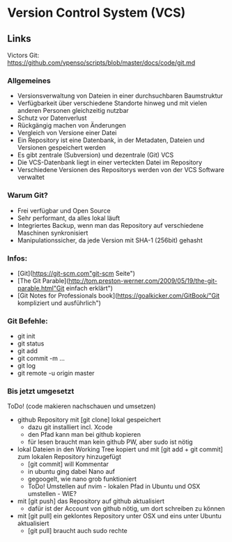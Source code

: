 # Version Control System (VCS)

## Links
Victors Git:
https://github.com/vpenso/scripts/blob/master/docs/code/git.md

### Allgemeines
- Versionsverwaltung von Dateien in einer durchsuchbaren Baumstruktur
- Verfügbarkeit über verschiedene Standorte hinweg und mit vielen anderen Personen gleichzeitig nutzbar
- Schutz vor Datenverlust
- Rückgängig machen von Änderungen
- Vergleich von Versione einer Datei
- Ein Repository ist eine Datenbank, in der Metadaten, Dateien und Versionen gespeichert werden
- Es gibt zentrale (Subversion) und dezentrale (Git) VCS
- Die VCS-Datenbank liegt in einer verteckten Datei im Repository
- Verschiedene Versionen des Repositorys werden von der VCS Software verwaltet

### Warum Git?
- Frei verfügbar und Open Source
- Sehr performant, da alles lokal läuft
- Integriertes Backup, wenn man das Repository auf verschiedene Maschinen synkronisiert
- Manipulationssicher, da jede Version mit SHA-1 (256bit) gehasht

### Infos:
- [Git](https://git-scm.com"git-scm Seite")
- [The Git Parable](http://tom.preston-werner.com/2009/05/19/the-git-parable.html"Git einfach erklärt")
- [Git Notes for Professionals book](https://goalkicker.com/GitBook/"Git kompliziert und ausführlich")

### Git Befehle:
- git init
- git status
- git add
- git commit -m ...
- git log
- git remote -u origin master <remoterepository anlegen>

### Bis jetzt umgesetzt
ToDo! (code makieren nachschauen und umsetzen)
- github Repository mit [git clone] lokal gespeichert
   - dazu git installiert incl. Xcode
   - den Pfad kann man bei github kopieren
   - für lesen braucht man kein github PW, aber sudo ist nötig
- lokal Dateien in den Working Tree kopiert und mit [git add + git commit] zum lokalen Repository hinzugefügt
   - [git commit] will Kommentar
   - in ubuntu ging dabei Nano auf
   - gegoogelt, wie nano grob funktioniert
   - ToDo! Umstellen auf nvim - lokalen Pfad in Ubuntu und OSX umstellen - WIE?
- mit [git push] das Repository auf github aktualisiert
   - dafür ist der Account von github nötig, um dort schreiben zu können
- mit [git pull] ein geklontes Repository unter OSX und eins unter Ubuntu aktualisiert
   - [git pull] braucht auch sudo rechte
